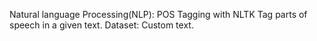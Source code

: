 Natural language Processing(NLP): POS Tagging with NLTK
    Tag parts of speech in a given text.
    Dataset: Custom text.